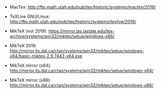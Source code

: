 - MacTex: http://ftp.math.utah.edu/pub/tex/historic/systems/mactex/2019/

- TeXLive GNU/Linux: http://ftp.math.utah.edu/pub/tex/historic/systems/texlive/2019/

- MikTeX (not 2019): https://mirror.las.iastate.edu/tex-archive/systems/win32/miktex/setup/windows-x86/

- MikTeX 2019: http://mirror.its.dal.ca/ctan/systems/win32/miktex/setup/windows-x64/basic-miktex-2.9.7442-x64.exe

- MikTeX mirror (x64): http://mirror.its.dal.ca/ctan/systems/win32/miktex/setup/windows-x64/

- MikTeX mirror (x86): http://mirror.its.dal.ca/ctan/systems/win32/miktex/setup/windows-x86/
